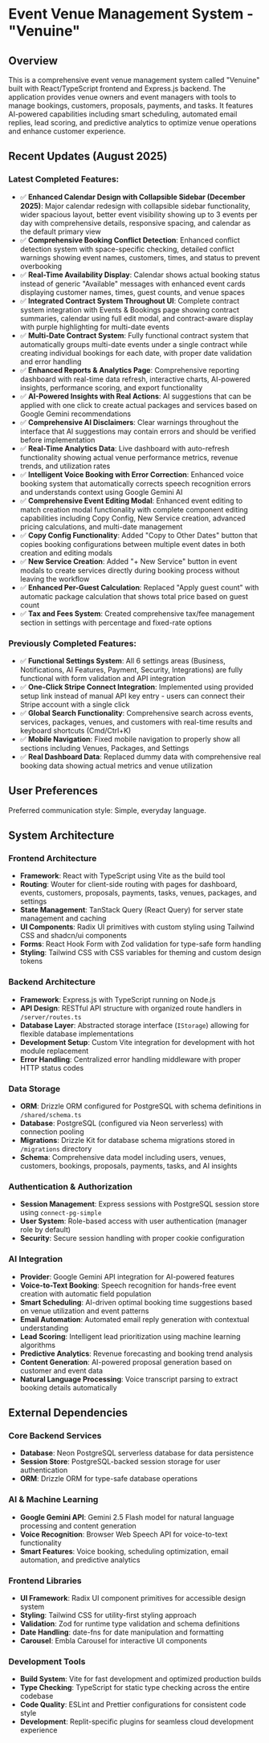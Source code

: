 # Event Venue Management System - "Venuine"

## Overview

This is a comprehensive event venue management system called "Venuine" built with React/TypeScript frontend and Express.js backend. The application provides venue owners and event managers with tools to manage bookings, customers, proposals, payments, and tasks. It features AI-powered capabilities including smart scheduling, automated email replies, lead scoring, and predictive analytics to optimize venue operations and enhance customer experience.

## Recent Updates (August 2025)

### Latest Completed Features:
- ✅ **Enhanced Calendar Design with Collapsible Sidebar (December 2025)**: Major calendar redesign with collapsible sidebar functionality, wider spacious layout, better event visibility showing up to 3 events per day with comprehensive details, responsive spacing, and calendar as the default primary view
- ✅ **Comprehensive Booking Conflict Detection**: Enhanced conflict detection system with space-specific checking, detailed conflict warnings showing event names, customers, times, and status to prevent overbooking
- ✅ **Real-Time Availability Display**: Calendar shows actual booking status instead of generic "Available" messages with enhanced event cards displaying customer names, times, guest counts, and venue spaces
- ✅ **Integrated Contract System Throughout UI**: Complete contract system integration with Events & Bookings page showing contract summaries, calendar using full edit modal, and contract-aware display with purple highlighting for multi-date events
- ✅ **Multi-Date Contract System**: Fully functional contract system that automatically groups multi-date events under a single contract while creating individual bookings for each date, with proper date validation and error handling
- ✅ **Enhanced Reports & Analytics Page**: Comprehensive reporting dashboard with real-time data refresh, interactive charts, AI-powered insights, performance scoring, and export functionality
- ✅ **AI-Powered Insights with Real Actions**: AI suggestions that can be applied with one click to create actual packages and services based on Google Gemini recommendations
- ✅ **Comprehensive AI Disclaimers**: Clear warnings throughout the interface that AI suggestions may contain errors and should be verified before implementation
- ✅ **Real-Time Analytics Data**: Live dashboard with auto-refresh functionality showing actual venue performance metrics, revenue trends, and utilization rates
- ✅ **Intelligent Voice Booking with Error Correction**: Enhanced voice booking system that automatically corrects speech recognition errors and understands context using Google Gemini AI
- ✅ **Comprehensive Event Editing Modal**: Enhanced event editing to match creation modal functionality with complete component editing capabilities including Copy Config, New Service creation, advanced pricing calculations, and multi-date management
- ✅ **Copy Config Functionality**: Added "Copy to Other Dates" button that copies booking configurations between multiple event dates in both creation and editing modals
- ✅ **New Service Creation**: Added "+ New Service" button in event modals to create services directly during booking process without leaving the workflow
- ✅ **Enhanced Per-Guest Calculation**: Replaced "Apply guest count" with automatic package calculation that shows total price based on guest count
- ✅ **Tax and Fees System**: Created comprehensive tax/fee management section in settings with percentage and fixed-rate options

### Previously Completed Features:
- ✅ **Functional Settings System**: All 6 settings areas (Business, Notifications, AI Features, Payment, Security, Integrations) are fully functional with form validation and API integration
- ✅ **One-Click Stripe Connect Integration**: Implemented using provided setup link instead of manual API key entry - users can connect their Stripe account with a single click
- ✅ **Global Search Functionality**: Comprehensive search across events, services, packages, venues, and customers with real-time results and keyboard shortcuts (Cmd/Ctrl+K)
- ✅ **Mobile Navigation**: Fixed mobile navigation to properly show all sections including Venues, Packages, and Settings
- ✅ **Real Dashboard Data**: Replaced dummy data with comprehensive real booking data showing actual metrics and venue utilization

## User Preferences

Preferred communication style: Simple, everyday language.

## System Architecture

### Frontend Architecture
- **Framework**: React with TypeScript using Vite as the build tool
- **Routing**: Wouter for client-side routing with pages for dashboard, events, customers, proposals, payments, tasks, venues, packages, and settings
- **State Management**: TanStack Query (React Query) for server state management and caching
- **UI Components**: Radix UI primitives with custom styling using Tailwind CSS and shadcn/ui components
- **Forms**: React Hook Form with Zod validation for type-safe form handling
- **Styling**: Tailwind CSS with CSS variables for theming and custom design tokens

### Backend Architecture
- **Framework**: Express.js with TypeScript running on Node.js
- **API Design**: RESTful API structure with organized route handlers in `/server/routes.ts`
- **Database Layer**: Abstracted storage interface (`IStorage`) allowing for flexible database implementations
- **Development Setup**: Custom Vite integration for development with hot module replacement
- **Error Handling**: Centralized error handling middleware with proper HTTP status codes

### Data Storage
- **ORM**: Drizzle ORM configured for PostgreSQL with schema definitions in `/shared/schema.ts`
- **Database**: PostgreSQL (configured via Neon serverless) with connection pooling
- **Migrations**: Drizzle Kit for database schema migrations stored in `/migrations` directory
- **Schema**: Comprehensive data model including users, venues, customers, bookings, proposals, payments, tasks, and AI insights

### Authentication & Authorization
- **Session Management**: Express sessions with PostgreSQL session store using `connect-pg-simple`
- **User System**: Role-based access with user authentication (manager role by default)
- **Security**: Secure session handling with proper cookie configuration

### AI Integration
- **Provider**: Google Gemini API integration for AI-powered features
- **Voice-to-Text Booking**: Speech recognition for hands-free event creation with automatic field population
- **Smart Scheduling**: AI-driven optimal booking time suggestions based on venue utilization and event patterns
- **Email Automation**: Automated email reply generation with contextual understanding
- **Lead Scoring**: Intelligent lead prioritization using machine learning algorithms
- **Predictive Analytics**: Revenue forecasting and booking trend analysis
- **Content Generation**: AI-powered proposal generation based on customer and event data
- **Natural Language Processing**: Voice transcript parsing to extract booking details automatically

## External Dependencies

### Core Backend Services
- **Database**: Neon PostgreSQL serverless database for data persistence
- **Session Store**: PostgreSQL-backed session storage for user authentication
- **ORM**: Drizzle ORM for type-safe database operations

### AI & Machine Learning
- **Google Gemini API**: Gemini 2.5 Flash model for natural language processing and content generation
- **Voice Recognition**: Browser Web Speech API for voice-to-text functionality
- **Smart Features**: Voice booking, scheduling optimization, email automation, and predictive analytics

### Frontend Libraries
- **UI Framework**: Radix UI component primitives for accessible design system
- **Styling**: Tailwind CSS for utility-first styling approach
- **Validation**: Zod for runtime type validation and schema definitions
- **Date Handling**: date-fns for date manipulation and formatting
- **Carousel**: Embla Carousel for interactive UI components

### Development Tools
- **Build System**: Vite for fast development and optimized production builds
- **Type Checking**: TypeScript for static type checking across the entire codebase
- **Code Quality**: ESLint and Prettier configurations for consistent code style
- **Development**: Replit-specific plugins for seamless cloud development experience